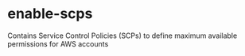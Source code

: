 # enable-scps
Contains Service Control Policies (SCPs) to define maximum available permissions for AWS accounts
